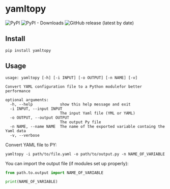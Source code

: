 # yamltopy

![PyPI](https://img.shields.io/pypi/v/yamltopy?style=flat-square)
![PyPI - Downloads](https://img.shields.io/pypi/dw/yamltopy?style=flat-square)
![GitHub release (latest by date)](https://img.shields.io/github/v/release/szikszail/yamltopy?style=flat-square)

## Install

```shell
pip install yamltopy
```

## Usage

```
usage: yamltopy [-h] [-i INPUT] [-o OUTPUT] [-n NAME] [-v]

Convert YAML configuration file to a Python modulefor better performance

optional arguments:
  -h, --help            show this help message and exit
  -i INPUT, --input INPUT
                        The input Yaml file (YML or YAML)
  -o OUTPUT, --output OUTPUT
                        The output Py file
  -n NAME, --name NAME  The name of the exported variable containg the Yaml data
  -v, --verbose
```

Convert YAML file to PY:

```shell
yamltopy -i path/to/file.yaml -o path/to/output.py -n NAME_OF_VARIABLE
```

You can import the output file (if modules set up properly):

```python
from path.to.output import NAME_OF_VARIABLE

print(NAME_OF_VARIABLE)
```
